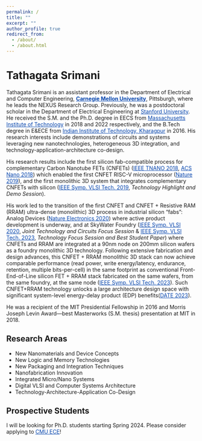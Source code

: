 ```yaml
---
permalink: /
title: ""
excerpt: ""
author_profile: true
redirect_from: 
  - /about/
  - /about.html
---
```


# Tathagata Srimani

Tathagata Srimani is an assistant professor in the Department of Electrical and Computer Engineering, <a href="https://www.ece.cmu.edu/" style="color:#0645AD;"><b>Carnegie Mellon University</b></a>, Pittsburgh, where he leads the NEXUS Research Group. Previously, he was a postdoctoral scholar in the Department of Electrical Engineering at <a href="https://ee.stanford.edu/" style="color:#0645AD;">Stanford University</a>. He received the S.M. and the Ph.D. degree in EECS from <a href="https://www.eecs.mit.edu/" style="color:#0645AD;">Massachusetts Institute of Technology</a> in 2018 and 2022 respectively, and the B.Tech degree in E&amp;ECE from <a href="https://www.iitkgp.ac.in/" style="color:#0645AD;">Indian Institute of Technology, Kharagpur</a> in 2016. His research interests include demonstrations of circuits and systems leveraging new nanotechnologies, heterogeneous 3D integration, and technology-application-architecture co-design. 

His research results include the first silicon fab-compatible process for complementary Carbon Nanotube FETs (CNFETs) (<a href="https://ieeexplore.ieee.org/abstract/document/8591963" style="color:#0645AD;">IEEE TNANO 2018</a>, <a href="https://pubs.acs.org/doi/full/10.1021/acsnano.8b04208" style="color:#0645AD;">ACS Nano 2018</a>) which enabled the first CNFET RISC-V microprocessor (<a href="https://www.nature.com/articles/s41586:019:1493-8" style="color:#0645AD;">Nature 2019</a>), and the first monolithic 3D system that integrates complementary CNFETs with silicon (<a href="https://ieeexplore.ieee.org/abstract/document/8776514" style="color:#0645AD;">IEEE Symp. VLSI Tech. 2019</a>, _Technology Highlight and Demo Session_). 

His work led to the transition of the first CNFET and CNFET + Resistive RAM (RRAM) ultra-dense (monolithic) 3D process in industrial silicon “fabs”: Analog Devices (<a href="https://www.nature.com/articles/s41928-020-0419-7" style="color:#0645AD;">Nature Electronics 2020</a>) where active product development is underway, and at SkyWater Foundry (<a href="https://ieeexplore.ieee.org/abstract/document/9265083" style="color:#0645AD;">IEEE Symp. VLSI 2020</a>, _Joint Technology and Circuits Focus Session_ & <a href="https://ieeexplore.ieee.org/abstract/document/10185414" style="color:#0645AD;"> IEEE Symp. VLSI Tech. 2023</a>, _Technology Focus Session and Best Student Paper_) where CNFETs and RRAM are integrated at a 90nm node on 200mm silicon wafers as a foundry monolithic 3D technology. Following extensive fabrication and design advances, this CNFET + RRAM monolithic 3D stack can now achieve comparable performance (read power, write energy/latency, endurance, retention, multiple bits-per-cell) in the same footprint as conventional Front-End-of-Line silicon FET + RRAM stack fabricated on the same wafers, from the same foundry, at the same node (<a href="https://ieeexplore.ieee.org/abstract/document/10185414" style="color:#0645AD;">IEEE Symp. VLSI Tech. 2023</a>). Such CNFET+RRAM technology unlocks a large architecture design space with significant system-level energy-delay product (EDP) benefits(<a href="https://ieeexplore.ieee.org/abstract/document/10137051" style="color:#0645AD;">DATE 2023</a>). 

He was a recipient of the MIT Presidential Fellowship in 2016 and Morris Joseph Levin Award—best Masterworks (S.M. thesis) presentation at MIT in 2018.

Research Areas
--------------

* New Nanomaterials and Device Concepts
* New Logic and Memory Technologies
* New Packaging and Integration Techniques
* Nanofabrication Innovation
* Integrated Micro/Nano Systems
* Digital VLSI and Computer Systems Architecture
* Technology-Architecture-Application Co-Design

Prospective Students
--------------------

I will be looking for Ph.D. students starting Spring 2024. Please consider applying to <a href="https://www.ece.cmu.edu/admissions/index.html" style="color:#0645AD;">CMU ECE</a>!
 


